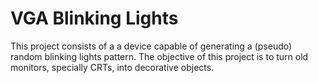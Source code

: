 
# VGA Blinking Lights
This project consists of a a device capable of generating a (pseudo) random blinking lights pattern. The objective of this project is to turn old monitors, specially CRTs, into decorative objects.
